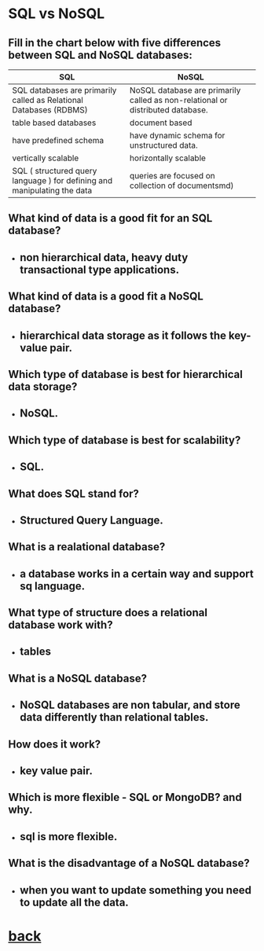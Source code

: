# SQL vs NoSQL


## Fill in the chart below with five differences between SQL and NoSQL databases:

| SQL                    | NoSQL                                  |
| -----------            | -----------                            |
| SQL databases are primarily called as Relational Databases (RDBMS) | NoSQL database are primarily called as non-relational or distributed database.   |
|  table based databases                 | document based                |
|  have predefined schema                 | have dynamic schema for unstructured data.               |
| vertically scalable                  | horizontally scalable               |
| SQL ( structured query language ) for defining and manipulating the data |  queries are focused on collection of documentsmd)                |


## What kind of data is a good fit for an SQL database?
+ ## non hierarchical data, heavy duty transactional type applications.


## What kind of data is a good fit a NoSQL database?
+ ##  hierarchical data storage as it follows the key-value pair.

## Which type of database is best for hierarchical data storage?
+ ## NoSQL.

## Which type of database is best for scalability?
+ ## SQL.


## What does SQL stand for?
+ ## Structured Query Language.

## What is a realational database?
+ ## a database works in a certain way and support sq language.

## What type of structure does a relational database work with?
+ ## tables


## What is a NoSQL database?
+ ## NoSQL databases are non tabular, and store data differently than relational tables.

## How does it work?
+ ## key value pair.

## Which is more flexible - SQL or MongoDB? and why.
+ ## sql is more flexible.

## What is the disadvantage of a NoSQL database?
+ ## when you want to update something you need to update all the data.








# [back](../README.md)